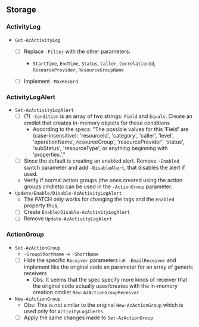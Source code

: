 ## Storage

### ActivityLog

* `Get-AzActivityLog`
    - [ ] Replace `-Filter` with the other parameters:
        - `StartTime`, `EndTime`, `Status`, `Caller`, `CorrelationId`, `ResourceProvider`, `ResourceGroupName`
    - [ ] Implement `-MaxRecord`


### ActivityLogAlert

* `Set-AzActivityLogAlert`
    - [ ] (?) `-Condition` is an array of two strings: `Field` and `Equals`. Create an cmdlet that creates in-memory objects for these conditions
        - According to the specs: "The possible values for this 'Field' are (case-insensitive): 'resourceId', 'category', 'caller', 'level', 'operationName', resourceGroup', 'resourceProvider', 'status', 'subStatus', 'resourceType', or anything beginning with 'properties.'."
    - [ ] Since the default is creating an enabled alert. Remove `-Enabled` switch parameter and add `-DisableAlert`, that disables the alert if used.
    - Verify if normal action groups (the ones created using the action groups cmdlets) can be used in the `-ActionGroup` parameter.
* `Update/Enable/Disable-AzActivityLogAlert`
    - The PATCH only works for changing the tags and the `Enabled` property thus,
    - [ ] Create `Enable/Disable-AzActivityLogAlert`
    - [ ] Remove `Update-AzActivityLogAlert`

### ActionGroup

* `Set-AzActionGroup`
    - `-GroupShortName` -> `-ShortName`
    - [ ] Hide the specific `Receiver` parameters i.e. `-EmailReceiver` and implement like the original code an parameter for an array of generic receivers
        - Obs: It seems that the spec specify more kinds of receiver that the original code actually uses/creates with the in-memory creation cmdlet `New-AzActionGroupReceiver`
* `New-AzActionGroup`
    - Obs: This is not similar to the original `New-AzActionGroup` which is used only for `ActivityLogAlerts`.
    - [ ] Apply the same changes made to `Set-AzActionGroup`
